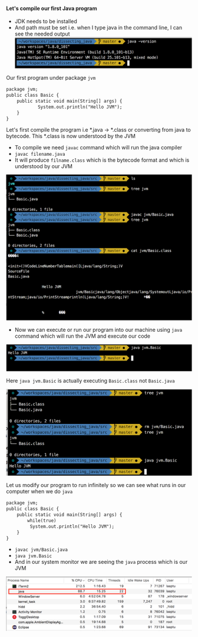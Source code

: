 #### Let's compile our first Java program

* JDK needs to be installed
* And path must be set i.e. when I type java in the command line, I can see the needed output
![java version](https://github.com/laaptu/dissecting_java/blob/master/notes/pics/jvm/java_version.png)

Our first program under package `jvm`

```
package jvm;
public class Basic {
	public static void main(String[] args) {
			System.out.println("Hello JVM");
	}
}
```

Let's first compile the program i.e *.java -> *.class or converting from java to bytecode. This *.class is now understood by the JVM

* To compile we need `javac` command which will run the java compiler
* `javac filename.java`
* It will produce `filname.class` which is the bytecode format and which is understood by our JVM

![java compile](https://github.com/laaptu/dissecting_java/blob/master/notes/pics/jvm/java_compile.png)

* Now we can execute or run our program into our machine using `java` command which will run the JVM and execute our code

![java run](https://github.com/laaptu/dissecting_java/blob/master/notes/pics/jvm/java_run.png)

Here `java jvm.Basic` is actually executing `Basic.class` not `Basic.java`


![java class execute](https://github.com/laaptu/dissecting_java/blob/master/notes/pics/jvm/java_class_execute.png)

Let us modify our program to run infinitely so we can see what runs in our computer when we do `java`

```
package jvm;
public class Basic {
	public static void main(String[] args) {
		while(true)
	     System.out.println("Hello JVM");
	}
}
```

* `javac jvm/Basic.java`
* `java jvm.Basic`
* And in our system monitor we are seeing the `java` process which is our JVM


![java process](https://github.com/laaptu/dissecting_java/blob/master/notes/pics/jvm/java_process.png)

